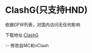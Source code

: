 # ClashG(只支持HND)
依据GFW列表，对国内访问无任何影响

下载地址:[ClashG](https://github.com/zhudan/clashg/blob/release/clashg.tar.gz?raw=true)

-- 修改自MC和vClash
